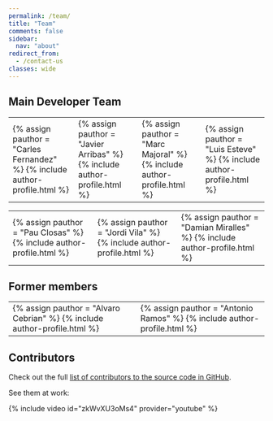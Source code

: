 ```yaml
---
permalink: /team/
title: "Team"
comments: false
sidebar:
  nav: "about"
redirect_from:
  - /contact-us
classes: wide
---
```


## Main Developer Team

<table>
 <tr>
     <td class="authortable">
        {% assign pauthor = "Carles Fernandez" %}
        {% include author-profile.html %}
     </td>
     <td class="authortable">
        {% assign pauthor = "Javier Arribas" %}
        {% include author-profile.html %}
     </td>
     <td class="authortable">
        {% assign pauthor = "Marc Majoral" %}
        {% include author-profile.html %}
     </td>
     <td class="authortable">
        {% assign pauthor = "Luis Esteve" %}
        {% include author-profile.html %}
     </td>
  </tr>
</table>

<table>
 <tr>
     <td class="authortable">
         {% assign pauthor = "Pau Closas" %}
         {% include author-profile.html %}
     </td>
     <td class="authortable">
        {% assign pauthor = "Jordi Vila" %}
        {% include author-profile.html %}
     </td>
     <td class="authortable">
        {% assign pauthor = "Damian Miralles" %}
        {% include author-profile.html %}
     </td>
  </tr>
</table>

## Former members

<table>
 <tr>
     <td class="authortable">
        {% assign pauthor = "Alvaro Cebrian" %}
        {% include author-profile.html %}
     </td>
     <td class="authortable">
        {% assign pauthor = "Antonio Ramos" %}
        {% include author-profile.html %}
     </td>
  </tr>
</table>

## Contributors


Check out the full [list of contributors to the source code in GitHub](https://github.com/gnss-sdr/gnss-sdr/graphs/contributors).

See them at work:

{% include video id="zkWvXU3oMs4" provider="youtube" %}
